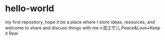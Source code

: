 # hello-world
my first repository,  hope it be a place where I store ideas, resources, and welcome to share and discuss things with me->混江宁儿.Peace&amp;Love+Keep it Real
